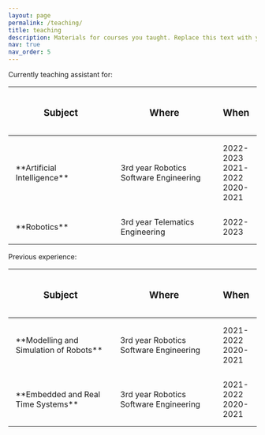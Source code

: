 ```yaml
---
layout: page
permalink: /teaching/
title: teaching
description: Materials for courses you taught. Replace this text with your description.
nav: true
nav_order: 5
---
```


Currently teaching assistant for:

<style>
table{
    border-collapse: collapse;
    border-spacing: 0;
}

th{
    border-bottom:1px solid #000000;
    padding: 15px;
}

td{
    padding: 15px;
}
</style>

<table>
    <colgroup>
        <col width="50%" />
        <col width="50%" />
    </colgroup>
    <thead>
        <tr class="header">
            <th><h3>Subject</h3></th>
            <th><h3>Where</h3></th>
            <th><h3>When</h3></th>
        </tr>
    </thead>
    <tbody>
        <tr>
            <td markdown="span">**Artificial Intelligence**</td>
            <td markdown="span">3rd year Robotics Software Engineering</td>
            <td markdown="span">2022-2023 2021-2022 2020-2021</td>
        </tr>
        <tr>
            <td markdown="span">**Robotics**</td>
            <td markdown="span">3rd year Telematics Engineering</td>
            <td markdown="span">2022-2023</td>
        </tr>
    </tbody>
</table>

Previous experience:

<table>
    <colgroup>
        <col width="50%" />
        <col width="50%" />
    </colgroup>
    <thead>
        <tr class="header">
            <th><h3>Subject</h3></th>
            <th><h3>Where</h3></th>
            <th><h3>When</h3></th>
        </tr>
    </thead>
    <tbody>
        <tr>
            <td markdown="span">**Modelling and Simulation of Robots**</td>
            <td markdown="span">3rd year Robotics Software Engineering</td>
            <td markdown="span">2021-2022 2020-2021</td>
        </tr>
        <tr>
            <td markdown="span">**Embedded and Real Time Systems**</td>
            <td markdown="span">3rd year Robotics Software Engineering</td>
            <td markdown="span">2021-2022 2020-2021</td>
        </tr>
    </tbody>
</table>
